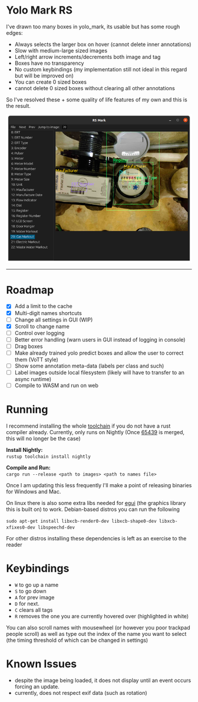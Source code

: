 # Yolo Mark RS

I've drawn too many boxes in yolo_mark, its usable but has some rough edges:

- Always selects the larger box on hover (cannot delete inner annotations)
- Slow with medium-large sized images
- Left/right arrow increments/decrements both image and tag
- Boxes have no transparency
- No custom keybindings (my implementation still not ideal in this regard but will be improved on)
- You can create 0 sized boxes
- cannot delete 0 sized boxes without clearing all other annotations

So I've resolved these + some quality of life features of my own and this is the result.

![img.png](img.png)

---
# Roadmap

- [x] Add a limit to the cache
- [x] Multi-digit names shortcuts
- [ ] Change all settings in GUI (WIP)
- [X] Scroll to change name
- [ ] Control over logging
- [ ] Better error handling (warn users in GUI instead of logging in console)
- [ ] Drag boxes
- [ ] Make already trained yolo predict boxes and allow the user to correct them (VoTT style)
- [ ] Show some annotation meta-data (labels per class and such)
- [ ] Label images outside local filesystem (likely will have to transfer to an async runtime)
- [ ] Compile to WASM and run on web 

# Running

I recommend installing the whole [toolchain](https://rustup.rs/) if you do not have a rust compiler already. Currently, only runs on Nightly (Once [65439](https://github.com/rust-lang/rust/issues/65439) is merged, this will no longer be the case)

__Install Nightly:__\
`rustup toolchain install nightly`
 
__Compile and Run:__\
`cargo run --release <path to images> <path to names file>`

Once I am updating this less frequently I'll make a point of releasing binaries for Windows and Mac.

On linux there is also some extra libs needed for [egui](https://github.com/emilk/egui) (the graphics library this is built on) to work. Debian-based distros you can run the
following

`sudo apt-get install libxcb-render0-dev libxcb-shape0-dev libxcb-xfixes0-dev libspeechd-dev`

For other distros installing these dependencies is left as an exercise to the reader

# Keybindings

- `W` to go up a name 
- `S` to go down
- `A` for prev image
- `D` for next.
- `C` clears all tags
- `R` removes the one you are currently hovered over (highlighted in white)

You can also scroll names with mousewheel (or however you poor trackpad people scroll)
as well as type out the index of the name you want to select (the timing threshold of which can be changed in settings)

# Known Issues

- despite the image being loaded, it does not display until an event occurs forcing an update.
- currently, does not respect exif data (such as rotation)


